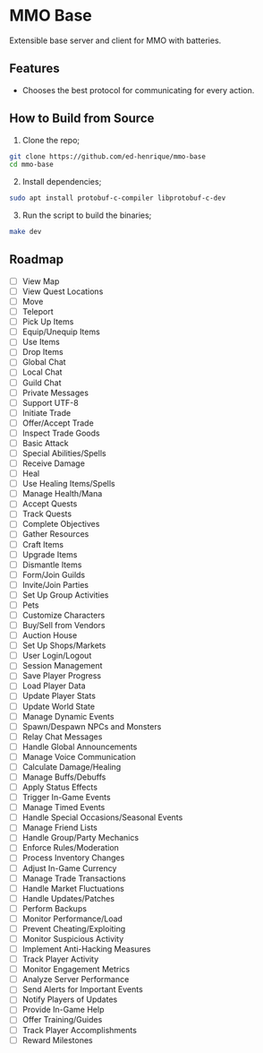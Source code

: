 # MMO Base

Extensible base server and client for MMO with batteries.

## Features

- Chooses the best protocol for communicating for every action.

## How to Build from Source

1. Clone the repo;

```bash
git clone https://github.com/ed-henrique/mmo-base
cd mmo-base
```

2. Install dependencies;

```bash
sudo apt install protobuf-c-compiler libprotobuf-c-dev
```

3. Run the script to build the binaries;

```bash
make dev
```

## Roadmap

- [ ] View Map
- [ ] View Quest Locations
- [ ] Move
- [ ] Teleport
- [ ] Pick Up Items
- [ ] Equip/Unequip Items
- [ ] Use Items
- [ ] Drop Items
- [ ] Global Chat
- [ ] Local Chat
- [ ] Guild Chat
- [ ] Private Messages
- [ ] Support UTF-8
- [ ] Initiate Trade
- [ ] Offer/Accept Trade
- [ ] Inspect Trade Goods
- [ ] Basic Attack
- [ ] Special Abilities/Spells
- [ ] Receive Damage
- [ ] Heal
- [ ] Use Healing Items/Spells
- [ ] Manage Health/Mana
- [ ] Accept Quests
- [ ] Track Quests
- [ ] Complete Objectives
- [ ] Gather Resources
- [ ] Craft Items
- [ ] Upgrade Items
- [ ] Dismantle Items
- [ ] Form/Join Guilds
- [ ] Invite/Join Parties
- [ ] Set Up Group Activities
- [ ] Pets
- [ ] Customize Characters
- [ ] Buy/Sell from Vendors
- [ ] Auction House
- [ ] Set Up Shops/Markets
- [ ] User Login/Logout
- [ ] Session Management
- [ ] Save Player Progress
- [ ] Load Player Data
- [ ] Update Player Stats
- [ ] Update World State
- [ ] Manage Dynamic Events
- [ ] Spawn/Despawn NPCs and Monsters
- [ ] Relay Chat Messages
- [ ] Handle Global Announcements
- [ ] Manage Voice Communication
- [ ] Calculate Damage/Healing
- [ ] Manage Buffs/Debuffs
- [ ] Apply Status Effects
- [ ] Trigger In-Game Events
- [ ] Manage Timed Events
- [ ] Handle Special Occasions/Seasonal Events
- [ ] Manage Friend Lists
- [ ] Handle Group/Party Mechanics
- [ ] Enforce Rules/Moderation
- [ ] Process Inventory Changes
- [ ] Adjust In-Game Currency
- [ ] Manage Trade Transactions
- [ ] Handle Market Fluctuations
- [ ] Handle Updates/Patches
- [ ] Perform Backups
- [ ] Monitor Performance/Load
- [ ] Prevent Cheating/Exploiting
- [ ] Monitor Suspicious Activity
- [ ] Implement Anti-Hacking Measures
- [ ] Track Player Activity
- [ ] Monitor Engagement Metrics
- [ ] Analyze Server Performance
- [ ] Send Alerts for Important Events
- [ ] Notify Players of Updates
- [ ] Provide In-Game Help
- [ ] Offer Training/Guides
- [ ] Track Player Accomplishments
- [ ] Reward Milestones
